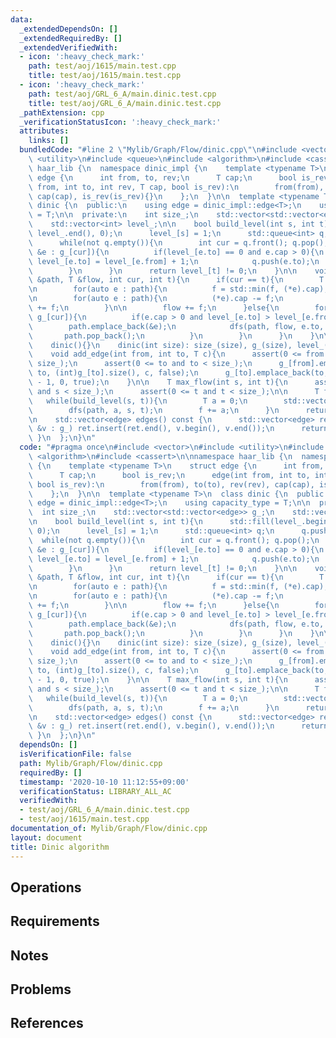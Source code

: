 ```yaml
---
data:
  _extendedDependsOn: []
  _extendedRequiredBy: []
  _extendedVerifiedWith:
  - icon: ':heavy_check_mark:'
    path: test/aoj/1615/main.test.cpp
    title: test/aoj/1615/main.test.cpp
  - icon: ':heavy_check_mark:'
    path: test/aoj/GRL_6_A/main.dinic.test.cpp
    title: test/aoj/GRL_6_A/main.dinic.test.cpp
  _pathExtension: cpp
  _verificationStatusIcon: ':heavy_check_mark:'
  attributes:
    links: []
  bundledCode: "#line 2 \"Mylib/Graph/Flow/dinic.cpp\"\n#include <vector>\n#include\
    \ <utility>\n#include <queue>\n#include <algorithm>\n#include <cassert>\n\nnamespace\
    \ haar_lib {\n  namespace dinic_impl {\n    template <typename T>\n    struct\
    \ edge {\n      int from, to, rev;\n      T cap;\n      bool is_rev;\n      edge(int\
    \ from, int to, int rev, T cap, bool is_rev):\n        from(from), to(to), rev(rev),\
    \ cap(cap), is_rev(is_rev){}\n    };\n  }\n\n  template <typename T>\n  class\
    \ dinic {\n  public:\n    using edge = dinic_impl::edge<T>;\n    using capacity_type\
    \ = T;\n\n  private:\n    int size_;\n    std::vector<std::vector<edge>> g_;\n\
    \    std::vector<int> level_;\n\n    bool build_level(int s, int t){\n      std::fill(level_.begin(),\
    \ level_.end(), 0);\n      level_[s] = 1;\n      std::queue<int> q;\n      q.push(s);\n\
    \      while(not q.empty()){\n        int cur = q.front(); q.pop();\n        for(auto\
    \ &e : g_[cur]){\n          if(level_[e.to] == 0 and e.cap > 0){\n           \
    \ level_[e.to] = level_[e.from] + 1;\n            q.push(e.to);\n          }\n\
    \        }\n      }\n      return level_[t] != 0;\n    }\n\n    void dfs(std::vector<edge*>\
    \ &path, T &flow, int cur, int t){\n      if(cur == t){\n        T f = std::numeric_limits<T>::max();\n\
    \n        for(auto e : path){\n          f = std::min(f, (*e).cap);\n        }\n\
    \n        for(auto e : path){\n          (*e).cap -= f;\n          g_[e->to][e->rev].cap\
    \ += f;\n        }\n\n        flow += f;\n      }else{\n        for(auto &e :\
    \ g_[cur]){\n          if(e.cap > 0 and level_[e.to] > level_[e.from]){\n    \
    \        path.emplace_back(&e);\n            dfs(path, flow, e.to, t);\n     \
    \       path.pop_back();\n          }\n        }\n      }\n    }\n\n  public:\n\
    \    dinic(){}\n    dinic(int size): size_(size), g_(size), level_(size){}\n\n\
    \    void add_edge(int from, int to, T c){\n      assert(0 <= from and from <\
    \ size_);\n      assert(0 <= to and to < size_);\n      g_[from].emplace_back(from,\
    \ to, (int)g_[to].size(), c, false);\n      g_[to].emplace_back(to, from, (int)g_[from].size()\
    \ - 1, 0, true);\n    }\n\n    T max_flow(int s, int t){\n      assert(0 <= s\
    \ and s < size_);\n      assert(0 <= t and t < size_);\n\n      T f = 0;\n   \
    \   while(build_level(s, t)){\n        T a = 0;\n        std::vector<edge*> path;\n\
    \        dfs(path, a, s, t);\n        f += a;\n      }\n      return f;\n    }\n\
    \n    std::vector<edge> edges() const {\n      std::vector<edge> ret;\n      for(auto\
    \ &v : g_) ret.insert(ret.end(), v.begin(), v.end());\n      return ret;\n   \
    \ }\n  };\n}\n"
  code: "#pragma once\n#include <vector>\n#include <utility>\n#include <queue>\n#include\
    \ <algorithm>\n#include <cassert>\n\nnamespace haar_lib {\n  namespace dinic_impl\
    \ {\n    template <typename T>\n    struct edge {\n      int from, to, rev;\n\
    \      T cap;\n      bool is_rev;\n      edge(int from, int to, int rev, T cap,\
    \ bool is_rev):\n        from(from), to(to), rev(rev), cap(cap), is_rev(is_rev){}\n\
    \    };\n  }\n\n  template <typename T>\n  class dinic {\n  public:\n    using\
    \ edge = dinic_impl::edge<T>;\n    using capacity_type = T;\n\n  private:\n  \
    \  int size_;\n    std::vector<std::vector<edge>> g_;\n    std::vector<int> level_;\n\
    \n    bool build_level(int s, int t){\n      std::fill(level_.begin(), level_.end(),\
    \ 0);\n      level_[s] = 1;\n      std::queue<int> q;\n      q.push(s);\n    \
    \  while(not q.empty()){\n        int cur = q.front(); q.pop();\n        for(auto\
    \ &e : g_[cur]){\n          if(level_[e.to] == 0 and e.cap > 0){\n           \
    \ level_[e.to] = level_[e.from] + 1;\n            q.push(e.to);\n          }\n\
    \        }\n      }\n      return level_[t] != 0;\n    }\n\n    void dfs(std::vector<edge*>\
    \ &path, T &flow, int cur, int t){\n      if(cur == t){\n        T f = std::numeric_limits<T>::max();\n\
    \n        for(auto e : path){\n          f = std::min(f, (*e).cap);\n        }\n\
    \n        for(auto e : path){\n          (*e).cap -= f;\n          g_[e->to][e->rev].cap\
    \ += f;\n        }\n\n        flow += f;\n      }else{\n        for(auto &e :\
    \ g_[cur]){\n          if(e.cap > 0 and level_[e.to] > level_[e.from]){\n    \
    \        path.emplace_back(&e);\n            dfs(path, flow, e.to, t);\n     \
    \       path.pop_back();\n          }\n        }\n      }\n    }\n\n  public:\n\
    \    dinic(){}\n    dinic(int size): size_(size), g_(size), level_(size){}\n\n\
    \    void add_edge(int from, int to, T c){\n      assert(0 <= from and from <\
    \ size_);\n      assert(0 <= to and to < size_);\n      g_[from].emplace_back(from,\
    \ to, (int)g_[to].size(), c, false);\n      g_[to].emplace_back(to, from, (int)g_[from].size()\
    \ - 1, 0, true);\n    }\n\n    T max_flow(int s, int t){\n      assert(0 <= s\
    \ and s < size_);\n      assert(0 <= t and t < size_);\n\n      T f = 0;\n   \
    \   while(build_level(s, t)){\n        T a = 0;\n        std::vector<edge*> path;\n\
    \        dfs(path, a, s, t);\n        f += a;\n      }\n      return f;\n    }\n\
    \n    std::vector<edge> edges() const {\n      std::vector<edge> ret;\n      for(auto\
    \ &v : g_) ret.insert(ret.end(), v.begin(), v.end());\n      return ret;\n   \
    \ }\n  };\n}\n"
  dependsOn: []
  isVerificationFile: false
  path: Mylib/Graph/Flow/dinic.cpp
  requiredBy: []
  timestamp: '2020-10-10 11:12:55+09:00'
  verificationStatus: LIBRARY_ALL_AC
  verifiedWith:
  - test/aoj/GRL_6_A/main.dinic.test.cpp
  - test/aoj/1615/main.test.cpp
documentation_of: Mylib/Graph/Flow/dinic.cpp
layout: document
title: Dinic algorithm
---
```


## Operations

## Requirements

## Notes

## Problems

## References
